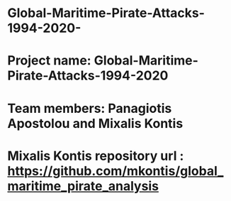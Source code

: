 # Global-Maritime-Pirate-Attacks-1994-2020-
# Project name: Global-Maritime-Pirate-Attacks-1994-2020
# Team members: Panagiotis Apostolou and Mixalis Kontis
# Mixalis Kontis repository url : https://github.com/mkontis/global_maritime_pirate_analysis